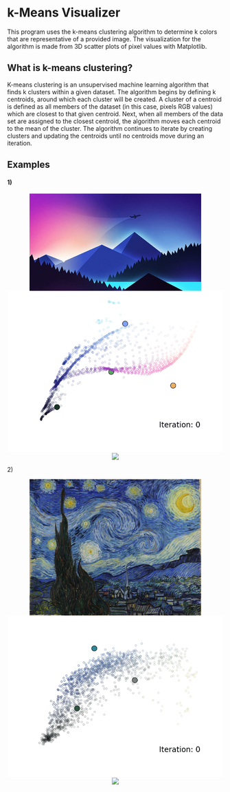 # k-Means Visualizer
This program uses the k-means clustering algorithm to determine k colors that are representative of a provided image. The visualization for the algorithm is made from 3D scatter plots of pixel values with Matplotlib.

## What is k-means clustering?
K-means clustering is an unsupervised machine learning algorithm that finds k clusters within a given dataset. The algorithm begins by defining k centroids, around which each cluster will be created. A cluster of a centroid is defined as all members of the dataset (in this case, pixels RGB values) which are closest to that given centroid. Next, when all members of the data set are assigned to the closest centroid, the algorithm moves each centroid to the mean of the cluster. The algorithm continues to iterate by creating clusters and updating the centroids until no centroids move during an iteration.

## Examples
#### 1)
<p align="center">
  <img width="400" align="center" src="images/minimalist_landscape1.jpg">
  <img width="500" align="center" src="examples/iterate_animation1.gif">
  <img width="400" align="center" src="examples/rotate_animation1.gif">
</p>
2)
<p align="center">
  <img width="400" align="center" src="images/starrynight.jpg">
  <img width="500" align="center" src="examples/iterate_animation2.gif">
  <img width="400" align="center" src="examples/rotate_animation2.gif">
</p>

